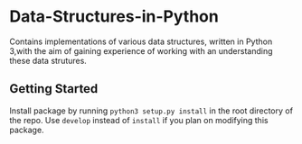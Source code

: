# Data-Structures-in-Python
Contains implementations of various data structures, written in Python 3,with the aim of gaining experience of working with an understanding these data strutures.

## Getting Started

Install package by running `python3 setup.py install` in the root directory of the repo. Use `develop` instead of `install` if you plan on modifying this package.
